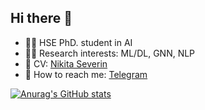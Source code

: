 ## Hi there :wave:
* :man_student: HSE PhD. student in AI
* :man_technologist: Research interests: ML/DL, GNN, NLP
* :briefcase: CV: [Nikita Severin](https://www.dropbox.com/s/btrc4cy6dgfvh6u/Severin_CV.pdf?dl=0)
* :email: How to reach me: [Telegram](https://t.me/nikis14)

[![Anurag's GitHub stats](https://github-readme-stats.vercel.app/api?username=Nikis14)](https://github.com/anuraghazra/Nikis14)
